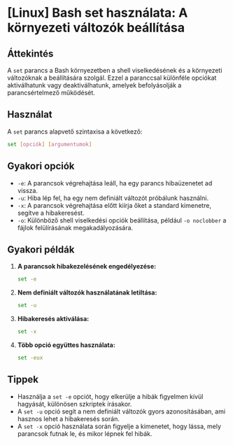 # [Linux] Bash set használata: A környezeti változók beállítása

## Áttekintés
A `set` parancs a Bash környezetben a shell viselkedésének és a környezeti változóknak a beállítására szolgál. Ezzel a paranccsal különféle opciókat aktiválhatunk vagy deaktiválhatunk, amelyek befolyásolják a parancsértelmező működését.

## Használat
A `set` parancs alapvető szintaxisa a következő:

```bash
set [opciók] [argumentumok]
```

## Gyakori opciók
- `-e`: A parancsok végrehajtása leáll, ha egy parancs hibaüzenetet ad vissza.
- `-u`: Hiba lép fel, ha egy nem definiált változót próbálunk használni.
- `-x`: A parancsok végrehajtása előtt kiírja őket a standard kimenetre, segítve a hibakeresést.
- `-o`: Különböző shell viselkedési opciók beállítása, például `-o noclobber` a fájlok felülírásának megakadályozására.

## Gyakori példák
1. **A parancsok hibakezelésének engedélyezése:**
   ```bash
   set -e
   ```

2. **Nem definiált változók használatának letiltása:**
   ```bash
   set -u
   ```

3. **Hibakeresés aktiválása:**
   ```bash
   set -x
   ```

4. **Több opció együttes használata:**
   ```bash
   set -eux
   ```

## Tippek
- Használja a `set -e` opciót, hogy elkerülje a hibák figyelmen kívül hagyását, különösen szkriptek írásakor.
- A `set -u` opció segít a nem definiált változók gyors azonosításában, ami hasznos lehet a hibakeresés során.
- A `set -x` opció használata során figyelje a kimenetet, hogy lássa, mely parancsok futnak le, és mikor lépnek fel hibák.